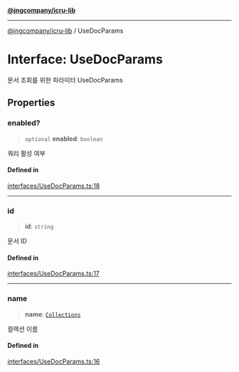 [**@jngcompany/icru-lib**](../README.md)

***

[@jngcompany/icru-lib](../globals.md) / UseDocParams

# Interface: UseDocParams

문서 조회를 위한 파라미터
 UseDocParams

## Properties

### enabled?

> `optional` **enabled**: `boolean`

쿼리 활성 여부

#### Defined in

[interfaces/UseDocParams.ts:18](https://github.com/jngcompany/icru-lib/blob/761e262af29fb19aea42bf1fcdb824ee624d8160/src/interfaces/UseDocParams.ts#L18)

***

### id

> **id**: `string`

문서 ID

#### Defined in

[interfaces/UseDocParams.ts:17](https://github.com/jngcompany/icru-lib/blob/761e262af29fb19aea42bf1fcdb824ee624d8160/src/interfaces/UseDocParams.ts#L17)

***

### name

> **name**: [`Collections`](../enumerations/Collections.md)

컬렉션 이름

#### Defined in

[interfaces/UseDocParams.ts:16](https://github.com/jngcompany/icru-lib/blob/761e262af29fb19aea42bf1fcdb824ee624d8160/src/interfaces/UseDocParams.ts#L16)
